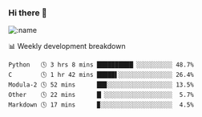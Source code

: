 ### Hi there 👋

<!--
**lv2020/lv2020** is a ✨ _special_ ✨ repository because its `README.md` (this file) appears on your GitHub profile.

Here are some ideas to get you started:

- 🔭 I’m currently working on ...
- 🌱 I’m currently learning ...
- 👯 I’m looking to collaborate on ...
- 🤔 I’m looking for help with ...
- 💬 Ask me about ...
- 📫 How to reach me: ...
- 😄 Pronouns: ...
- ⚡ Fun fact: ...
-->
![:name](https://count.getloli.com/get/@:lv2020)
 <!-- waka-box start -->
📊 Weekly development breakdown
```text
Python   🕓 3 hrs 8 mins ██████████▏░░░░░░░░░░ 48.7%
C        🕓 1 hr 42 mins █████▌░░░░░░░░░░░░░░░ 26.4%
Modula-2 🕓 52 mins      ██▊░░░░░░░░░░░░░░░░░░ 13.5%
Other    🕓 22 mins      █▏░░░░░░░░░░░░░░░░░░░  5.7%
Markdown 🕓 17 mins      ▉░░░░░░░░░░░░░░░░░░░░  4.5%
```
<!-- Powered by https://github.com/YouEclipse/waka-box-go . -->
<!-- waka-box end -->

